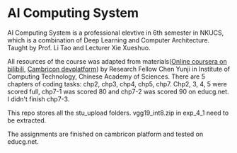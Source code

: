 # AI Computing System

AI Computing System is a professional elevtive in 6th semester in NKUCS, which is a combination of Deep Learning and Computer Architecture. Taught by Prof. Li Tao and Lecturer Xie Xueshuo.

 All resources of the course was adapted from materials([Online coursera on bilibili](https://space.bilibili.com/494117284?spm_id_from=333.337.search-card.all.click), [Cambricon devplatform](http://devplatform.cambricon.com:30080/)) by Research Fellow Chen Yunji in Institute of Computing Technology, Chinese Academy of Sciences.
There are 5 chapters of coding tasks: chp2, chp3, chp4, chp5, chp7. Chp2, 3, 4, 5 were scored full, chp7-1 was scored 80 and chp7-2 was scored 90 on educg.net. I didn't finish chp7-3.

This repo stores all the stu_upload folders. vgg19_int8.zip in exp_4_1 need to be extracted.

The assignments are finished on cambricon platform and tested on educg.net.
